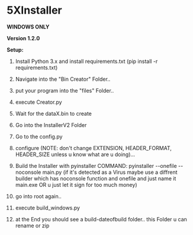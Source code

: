 # 5XInstaller

**WINDOWS ONLY**

**Version 1.2.0**

**Setup:**

1. Install Python 3.x and install requirements.txt (pip install -r requirements.txt)

2. Navigate into the "Bin Creator" Folder..

3. put your program into the "files" Folder..

4. execute Creator.py

5. Wait for the dataX.bin to create

6. Go into the InstallerV2 Folder

7. Go to the config.py 

8. configure (NOTE: don't change EXTENSION, HEADER_FORMAT, HEADER_SIZE unless u know what are u doing)... 

9. Build the Installer with pyinstaller COMMAND: pyinstaller --onefile --noconsole main.py (if it's detected as a Virus maybe use a diffrent builder which has noconsole function and onefile and just name it main.exe OR u just let it sign for too much money)

10. go into root again..

11. execute build_windows.py

12. at the End you should see a build-dateofbuild folder.. this Folder u can rename or zip
